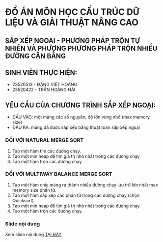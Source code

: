 # ĐỒ ÁN MÔN HỌC CẤU TRÚC DỮ LIỆU VÀ GIẢI THUẬT NÂNG CAO
## SẮP XẾP NGOẠI - PHƯƠNG PHÁP TRỘN TỰ NHIÊN VÀ PHƯƠNG PHƯƠNG PHÁP TRỘN NHIỀU ĐƯỜNG CÂN BẰNG

## SINH VIÊN THỰC HIỆN:
- 23520513 - ĐẶNG VIỆT HOÀNG
- 23520422 - TRẦN HOÀNG HẢI

## YÊU CẦU CỦA CHƯƠNG TRÌNH SẮP XẾP NGOẠI:

- ĐẦU VÀO: một mảng các số nguyên, độ lớn vùng nhớ (max memory size)
- ĐẦU RA: mảng đã được sắp xếp bằng thuật toán sắp xếp ngoại

### ĐỐI VỚI NATURAL MERGE SORT

1. Tạo một hàm tìm các đường chạy.
2. Tạo một min heap để tìm giá trị nhỏ nhất trong các đường chạy
3. Tạo một hàm trộn các đường chạy.

### ĐỐI VỚI MULTIWAY BALANCE MERGE SORT

1. Tạo một hàm chia mảng ra thành nhiều đường chạy lưu trữ lớn nhất max memory size phần tử.
2. Tạo một hàm sắp xếp các phần tử trong các đường chạy (chọn Quicksort).
3. Tạo một min heap để tìm giá trị nhỏ nhất trong các đường chạy.
4. Tạo một hàm trộn các đường chạy.

### Slide nội dung
Xem slide nội dung <a href='https://www.canva.com/design/DAGgUD63-9I/gADDIAxbMZK4I2-syTRb6A/edit?utm_content=DAGgUD63-9I&utm_campaign=designshare&utm_medium=link2&utm_source=sharebutton'>TẠI ĐÂY</a>



